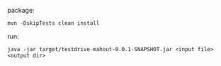 package:

    mvn -DskipTests clean install

run:

    java -jar target/testdrive-mahout-0.0.1-SNAPSHOT.jar <input file> <output dir>

